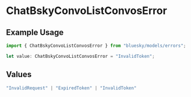 # ChatBskyConvoListConvosError

## Example Usage

```typescript
import { ChatBskyConvoListConvosError } from "bluesky/models/errors";

let value: ChatBskyConvoListConvosError = "InvalidToken";
```

## Values

```typescript
"InvalidRequest" | "ExpiredToken" | "InvalidToken"
```